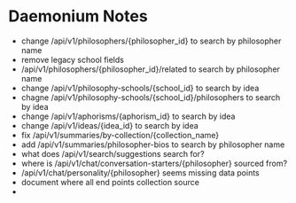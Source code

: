 # Daemonium Notes
- change /api/v1/philosophers/{philosopher_id} to search by philosopher name
- remove legacy school fields
- /api/v1/philosophers/{philosopher_id}/related to search by philosopher name
- change /api/v1/philosophy-schools/{school_id} to search by idea
- chagne /api/v1/philosophy-schools/{school_id}/philosophers to search by idea
- change /api/v1/aphorisms/{aphorism_id} to search by idea
- change /api/v1/ideas/{idea_id} to search by idea
- fix /api/v1/summaries/by-collection/{collection_name}
- add /api/v1/summaries/philosopher-bios to search by philosopher name
- what does /api/v1/search/suggestions search for?
- where is /api/v1/chat/conversation-starters/{philosopher} sourced from?
- /api/v1/chat/personality/{philosopher} seems missing data points
- document where all end points collection source
- 